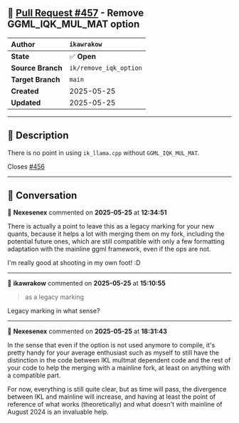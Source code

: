 ## 🔀 [Pull Request #457](https://github.com/ikawrakow/ik_llama.cpp/pull/457) - Remove GGML_IQK_MUL_MAT option

| **Author** | `ikawrakow` |
| :--- | :--- |
| **State** | ✅ **Open** |
| **Source Branch** | `ik/remove_iqk_option` |
| **Target Branch** | `main` |
| **Created** | 2025-05-25 |
| **Updated** | 2025-05-25 |

---

## 📄 Description

There is no point in using `ik_llama.cpp` without `GGML_IQK_MUL_MAT`.

Closes [#456](https://github.com/ikawrakow/ik_llama.cpp/issues/456)

---

## 💬 Conversation

👤 **Nexesenex** commented on **2025-05-25** at **12:34:51**

There is actually a point to leave this as a legacy marking for your new quants, because it helps a lot with merging them on my fork, including the potential future ones, which are still compatible with only a few formatting adaptation with the mainline ggml framework, even if the ops are not.

I'm really good at shooting in my own foot! :D

---

👤 **ikawrakow** commented on **2025-05-25** at **15:10:55**

> as a legacy marking

Legacy marking in what sense?

---

👤 **Nexesenex** commented on **2025-05-25** at **18:31:43**

In the sense that even if the option is not used anymore to compile, it's pretty handy for your average enthusiast such as myself to still have the distinction in the code between IKL multmat dependent code and the rest of your  code to help the merging with a mainline fork, at least on anything with a compatible part.

For now, everything is still quite clear, but as time will pass, the divergence between IKL and mainline will increase, and having at least the point of reference of what works (theoretically) and what doesn't with mainline of August 2024 is an invaluable help.